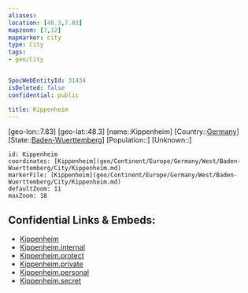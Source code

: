 ```yaml
---
aliases: 
location: [48.3,7.83]
mapzoom: [7,12] 
mapmarker: city 
type: City
tags:
- geo/City


SpocWebEntityId: 31434
isDeleted: false
confidential: public

title: Kippenheim
---
```

[geo-lon::7.83]
[geo-lat::48.3]
[name::Kippenheim]
[Country::[Germany](geo/Continent/Europe/Germany.md)]
[State::[Baden-Wuerttemberg](geo/Continent/Europe/Germany/West/Baden-Wuerttemberg.md)]
[Population::]
[Unknown::]


```leaflet
id: Kippenheim
coordinates: [Kippenheim](geo/Continent/Europe/Germany/West/Baden-Wuerttemberg/City/Kippenheim.md)
markerFile: [Kippenheim](geo/Continent/Europe/Germany/West/Baden-Wuerttemberg/City/Kippenheim.md)
defaultZoom: 11 
maxZoom: 18
```


## Confidential Links & Embeds: 
- [Kippenheim](../../../../../../../../_public/geo/Continent/Europe/Germany/West/Baden-Wuerttemberg/City/Kippenheim.md) 
- [Kippenheim.internal](../../../../../../../../_internal/geo/Continent/Europe/Germany/West/Baden-Wuerttemberg/City/Kippenheim.internal.md) 
- [Kippenheim.protect](../../../../../../../../_protect/geo/Continent/Europe/Germany/West/Baden-Wuerttemberg/City/Kippenheim.protect.md) 
- [Kippenheim.private](../../../../../../../../_private/geo/Continent/Europe/Germany/West/Baden-Wuerttemberg/City/Kippenheim.private.md) 
- [Kippenheim.personal](../../../../../../../../_personal/geo/Continent/Europe/Germany/West/Baden-Wuerttemberg/City/Kippenheim.personal.md) 
- [Kippenheim.secret](../../../../../../../../_secret/geo/Continent/Europe/Germany/West/Baden-Wuerttemberg/City/Kippenheim.secret.md) 
